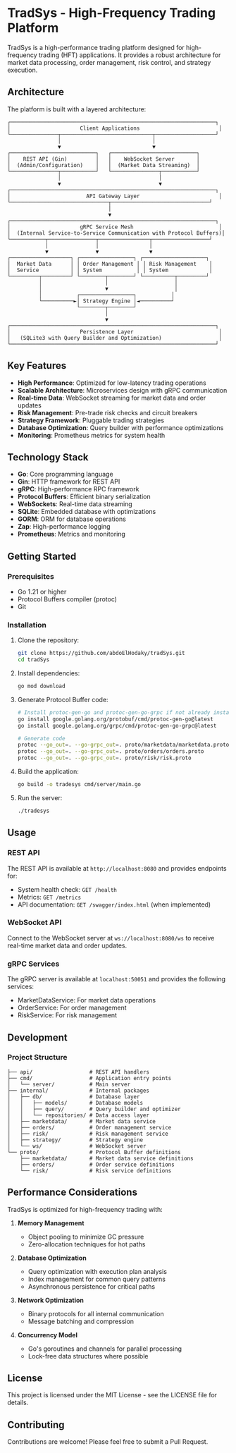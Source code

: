 # TradSys - High-Frequency Trading Platform

TradSys is a high-performance trading platform designed for high-frequency trading (HFT) applications. It provides a robust architecture for market data processing, order management, risk control, and strategy execution.

## Architecture

The platform is built with a layered architecture:

```
┌─────────────────────────────────────────────────────────────────┐
│                      Client Applications                         │
└───────────────┬─────────────────────────────┬───────────────────┘
                │                             │
                ▼                             ▼
┌───────────────────────────┐   ┌───────────────────────────┐
│    REST API (Gin)         │   │    WebSocket Server       │
│  (Admin/Configuration)    │   │  (Market Data Streaming)  │
└───────────────┬───────────┘   └───────────────┬───────────┘
                │                               │
                ▼                               ▼
┌─────────────────────────────────────────────────────────────────┐
│                        API Gateway Layer                         │
└───────────────────────────────┬───────────────────────────────┘
                                │
                                ▼
┌─────────────────────────────────────────────────────────────────┐
│                      gRPC Service Mesh                           │
│  (Internal Service-to-Service Communication with Protocol Buffers)│
└───────────┬───────────────┬────────────────┬──────────────────┘
            │               │                │
            ▼               ▼                ▼
┌───────────────────┐ ┌─────────────────┐ ┌────────────────────┐
│  Market Data      │ │ Order Management │ │ Risk Management    │
│  Service          │ │ System           │ │ System             │
└─────────┬─────────┘ └────────┬────────┘ └──────────┬─────────┘
          │                    │                     │
          │                    ▼                     │
          │           ┌─────────────────┐           │
          └──────────►│ Strategy Engine │◄──────────┘
                      └────────┬────────┘
                               │
                               ▼
┌─────────────────────────────────────────────────────────────────┐
│                      Persistence Layer                           │
│   (SQLite3 with Query Builder and Optimization)                  │
└─────────────────────────────────────────────────────────────────┘
```

## Key Features

- **High Performance**: Optimized for low-latency trading operations
- **Scalable Architecture**: Microservices design with gRPC communication
- **Real-time Data**: WebSocket streaming for market data and order updates
- **Risk Management**: Pre-trade risk checks and circuit breakers
- **Strategy Framework**: Pluggable trading strategies
- **Database Optimization**: Query builder with performance optimizations
- **Monitoring**: Prometheus metrics for system health

## Technology Stack

- **Go**: Core programming language
- **Gin**: HTTP framework for REST API
- **gRPC**: High-performance RPC framework
- **Protocol Buffers**: Efficient binary serialization
- **WebSockets**: Real-time data streaming
- **SQLite**: Embedded database with optimizations
- **GORM**: ORM for database operations
- **Zap**: High-performance logging
- **Prometheus**: Metrics and monitoring

## Getting Started

### Prerequisites

- Go 1.21 or higher
- Protocol Buffers compiler (protoc)
- Git

### Installation

1. Clone the repository:
   ```bash
   git clone https://github.com/abdoElHodaky/tradSys.git
   cd tradSys
   ```

2. Install dependencies:
   ```bash
   go mod download
   ```

3. Generate Protocol Buffer code:
   ```bash
   # Install protoc-gen-go and protoc-gen-go-grpc if not already installed
   go install google.golang.org/protobuf/cmd/protoc-gen-go@latest
   go install google.golang.org/grpc/cmd/protoc-gen-go-grpc@latest

   # Generate code
   protoc --go_out=. --go-grpc_out=. proto/marketdata/marketdata.proto
   protoc --go_out=. --go-grpc_out=. proto/orders/orders.proto
   protoc --go_out=. --go-grpc_out=. proto/risk/risk.proto
   ```

4. Build the application:
   ```bash
   go build -o tradesys cmd/server/main.go
   ```

5. Run the server:
   ```bash
   ./tradesys
   ```

## Usage

### REST API

The REST API is available at `http://localhost:8080` and provides endpoints for:

- System health check: `GET /health`
- Metrics: `GET /metrics`
- API documentation: `GET /swagger/index.html` (when implemented)

### WebSocket API

Connect to the WebSocket server at `ws://localhost:8080/ws` to receive real-time market data and order updates.

### gRPC Services

The gRPC server is available at `localhost:50051` and provides the following services:

- MarketDataService: For market data operations
- OrderService: For order management
- RiskService: For risk management

## Development

### Project Structure

```
├── api/                  # REST API handlers
├── cmd/                  # Application entry points
│   └── server/           # Main server
├── internal/             # Internal packages
│   ├── db/               # Database layer
│   │   ├── models/       # Database models
│   │   ├── query/        # Query builder and optimizer
│   │   └── repositories/ # Data access layer
│   ├── marketdata/       # Market data service
│   ├── orders/           # Order management service
│   ├── risk/             # Risk management service
│   ├── strategy/         # Strategy engine
│   └── ws/               # WebSocket server
└── proto/                # Protocol Buffer definitions
    ├── marketdata/       # Market data service definitions
    ├── orders/           # Order service definitions
    └── risk/             # Risk service definitions
```

## Performance Considerations

TradSys is optimized for high-frequency trading with:

1. **Memory Management**
   - Object pooling to minimize GC pressure
   - Zero-allocation techniques for hot paths

2. **Database Optimization**
   - Query optimization with execution plan analysis
   - Index management for common query patterns
   - Asynchronous persistence for critical paths

3. **Network Optimization**
   - Binary protocols for all internal communication
   - Message batching and compression

4. **Concurrency Model**
   - Go's goroutines and channels for parallel processing
   - Lock-free data structures where possible

## License

This project is licensed under the MIT License - see the LICENSE file for details.

## Contributing

Contributions are welcome! Please feel free to submit a Pull Request.

